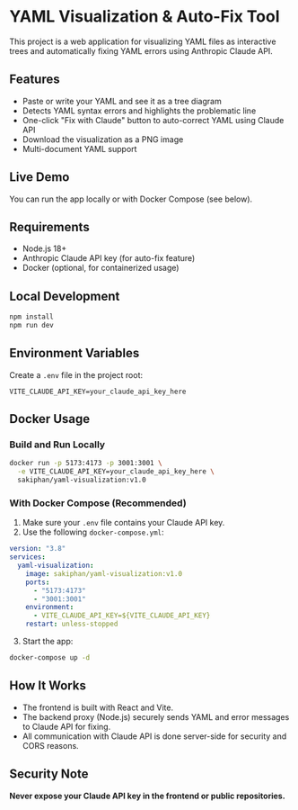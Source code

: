 # YAML Visualization & Auto-Fix Tool

This project is a web application for visualizing YAML files as interactive trees and automatically fixing YAML errors using Anthropic Claude API.

## Features
- Paste or write your YAML and see it as a tree diagram
- Detects YAML syntax errors and highlights the problematic line
- One-click "Fix with Claude" button to auto-correct YAML using Claude API
- Download the visualization as a PNG image
- Multi-document YAML support

## Live Demo
You can run the app locally or with Docker Compose (see below).

## Requirements
- Node.js 18+
- Anthropic Claude API key (for auto-fix feature)
- Docker (optional, for containerized usage)

## Local Development
```sh
npm install
npm run dev
```

## Environment Variables
Create a `.env` file in the project root:
```
VITE_CLAUDE_API_KEY=your_claude_api_key_here
```

## Docker Usage
### Build and Run Locally
```sh
docker run -p 5173:4173 -p 3001:3001 \
  -e VITE_CLAUDE_API_KEY=your_claude_api_key_here \
  sakiphan/yaml-visualization:v1.0
```

### With Docker Compose (Recommended)
1. Make sure your `.env` file contains your Claude API key.
2. Use the following `docker-compose.yml`:
```yaml
version: "3.8"
services:
  yaml-visualization:
    image: sakiphan/yaml-visualization:v1.0
    ports:
      - "5173:4173"
      - "3001:3001"
    environment:
      - VITE_CLAUDE_API_KEY=${VITE_CLAUDE_API_KEY}
    restart: unless-stopped
```
3. Start the app:
```sh
docker-compose up -d
```

## How It Works
- The frontend is built with React and Vite.
- The backend proxy (Node.js) securely sends YAML and error messages to Claude API for fixing.
- All communication with Claude API is done server-side for security and CORS reasons.

## Security Note
**Never expose your Claude API key in the frontend or public repositories.**